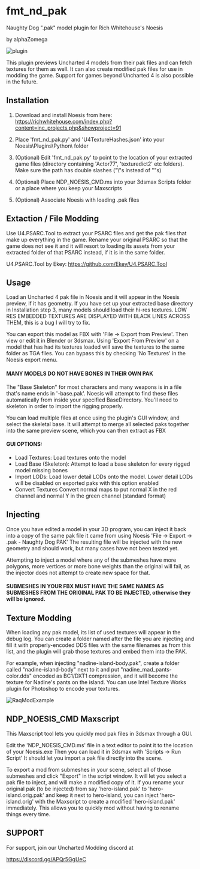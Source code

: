 # fmt_nd_pak
Naughty Dog ".pak" model plugin for Rich Whitehouse's Noesis

by alphaZomega

![plugin](https://i.imgur.com/oAzAv5A.png)

This plugin previews Uncharted 4 models from their pak files and can fetch textures for them as well.
It can also create modified pak files for use in modding the game.
Support for games beyond Uncharted 4 is also possible in the future.


## Installation
1. Download and install Noesis from here:
https://richwhitehouse.com/index.php?content=inc_projects.php&showproject=91

2. Place 'fmt_nd_pak.py' and 'U4TextureHashes.json' into your Noesis\Plugins\Python\ folder

3. (Optional) Edit 'fmt_nd_pak.py' to point to the location of your extracted game files (directory containing 'Actor77', 'texturedict2' etc folders). Make sure the path has double slashes ("\\"s instead of "\"s)

4. (Optional) Place NDP_NOESIS_CMD.ms into your 3dsmax Scripts folder or a place where you keep your Maxscripts

5. (Optional) Associate Noesis with loading .pak files


## Extaction / File Modding
Use U4.PSARC.Tool to extract your PSARC files and get the pak files that make up everything in the game.
Rename your original PSARC so that the game does not see it and it will resort to loading its assets from your extracted folder of that PSARC instead, if it is in the same folder.

U4.PSARC.Tool by Ekey:
https://github.com/Ekey/U4.PSARC.Tool


## Usage
Load an Uncharted 4 pak file in Noesis and it will appear in the Noesis preview, if it has geometry.
If you have set up your extracted base directory in Installation step 3, many models should load their hi-res textures.
LOW RES EMBEDDED TEXTURES ARE DISPLAYED WITH BLACK LINES ACROSS THEM, this is a bug I will try to fix.

You can export this model as FBX with 'File -> Export from Preview'. Then view or edit it in Blender or 3dsmax.
Using 'Export From Preview' on a model that has had its textures loaded will save the textures to the same folder as TGA files. You can bypass this by checking 'No Textures' in the Noesis export menu.

#### MANY MODELS DO NOT HAVE BONES IN THEIR OWN PAK
The "Base Skeleton" for most characters and many weapons is in a file that's name ends in '-base.pak'. Noesis will attempt to find these files automatically from inside your specified BaseDirectory. You'll need to skeleton in order to import the rigging properly.

You can load multiple files at once using the plugin's GUI window, and select the skeletal base. It will attempt to merge all selected paks together into the same preview scene, which you can then extract as FBX

#### GUI OPTIONS:

- Load Textures: 	  Load textures onto the model
- Load Base (Skeleton):	  Attempt to load a base skeleton for every rigged model missing bones
- Import LODs:		  Load lower detail LODs onto the model. Lower detail LODs will be disabled on exported paks with this option enabled
- Convert Textures	  Convert normal maps to put normal X in the red channel and normal Y in the green channel (standard format)


## Injecting
Once you have edited a model in your 3D program, you can inject it back into a copy of the same pak file it came from using Noesis 'File -> Export -> .pak - Naughty Dog PAK'
The resulting file will be injected with the new geometry and should work, but many cases have not been tested yet.

Attempting to inject a model where any of the submeshes have more polygons, more vertices or more bone weights than the original will fail, as the injector does not attempt to create new space for that.

#### SUBMESHES IN YOUR FBX MUST HAVE THE SAME NAMES AS SUBMESHES FROM THE ORIGINAL PAK TO BE INJECTED, otherwise they will be ignored.


## Texture Modding
When loading any pak model, its list of used textures will appear in the debug log.
You can create a folder named after the file you are injecting and fill it with properly-encoded DDS files with the same filenames as from this list, and the plugin will grab those textures and embed them into the PAK.

For example, when injecting "nadine-island-body.pak", create a folder called "nadine-island-body" next to it and put "nadine_mad_pants-color.dds" encoded as BC1/DXT1 compression, and it will become the texture for Nadine's pants on the island. You can use Intel Texture Works plugin for Photoshop to encode your textures.

![RaqModExample](https://i.imgur.com/ET7C3wm.png)

## NDP_NOESIS_CMD Maxscript
This Maxscript tool lets you quickly mod pak files in 3dsmax through a GUI.

Edit the 'NDP_NOESIS_CMD.ms' file in a text editor to point it to the location of your Noesis.exe
Then you can load it in 3dsmax with 'Scripts -> Run Script'
It should let you import a pak file directly into the scene.

To export a mod from submeshes in your scene, select all of those submeshes and click "Export" in the script window.
It will let you select a pak file to inject, and will make a modified copy of it.
If you rename your original pak (to be injected) from say 'hero-island.pak' to 'hero-island.orig.pak' and keep it next to hero-island, you can inject 'hero-island.orig' with the Maxscript to create a modified 'hero-island.pak' immediately. This allows you to quickly mod without having to rename things every time.


## SUPPORT 
For support, join our Uncharted Modding discord at 

https://discord.gg/APQr5GgUeC


